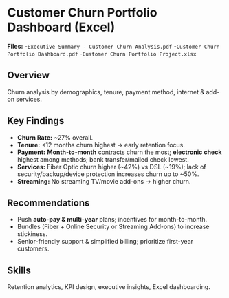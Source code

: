 # Customer Churn Portfolio Dashboard (Excel)

**Files:** 
-`Executive Summary - Customer Churn Analysis.pdf`
-`Customer Churn Portfolio Dashboard.pdf`
-`Customer Churn Portfolio Project.xlsx`

## Overview
Churn analysis by demographics, tenure, payment method, internet & add-on services.

## Key Findings
- **Churn Rate:** ~27% overall.
- **Tenure:** <12 months churn highest → early retention focus.
- **Payment:** **Month-to-month** contracts churn the most; **electronic check** highest among methods; bank transfer/mailed check lowest.
- **Services:** Fiber Optic churn higher (~42%) vs DSL (~19%); lack of security/backup/device protection increases churn up to ~50%.  
- **Streaming:** No streaming TV/movie add-ons → higher churn.

## Recommendations
- Push **auto-pay & multi-year** plans; incentives for month-to-month.
- Bundles (Fiber + Online Security or Streaming Add-ons) to increase stickiness.
- Senior-friendly support & simplified billing; prioritize first-year customers.

## Skills
Retention analytics, KPI design, executive insights, Excel dashboarding.
